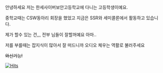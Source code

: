 안녕하세요 저는 한세사이버보안고등학교에 다니는 고등학생이예요.

중학교때는 CSW동아리 회장을 했었고 지금은 SSR와 세미콜론에서 활동하고 있습니다.

제가 할수 있는 건,,, 전부 님들이 잘할꺼예요 아마..

저를 부를때는 잡지식이 많아서 잘 떠드니까 오디오 체우는 역활로 불러주세요


~~와신기능!~~


[![Hits](https://hits.seeyoufarm.com/api/count/incr/badge.svg?url=https%3A%2F%2Fgithub.com%2Fminpeter&count_bg=%230067FF&title_bg=%23FF0000&icon=hackerrank.svg&icon_color=%23ECECEC&title=&edge_flat=false)](https://hits.seeyoufarm.com)
